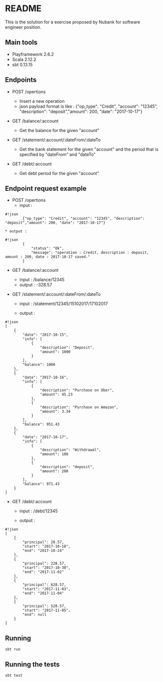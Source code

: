 # README #

This is the solution for a exercise proposed by Nubank for software engineer position.

## Main tools

* Playframework 2.6.2
* Scala 2.12.2
* sbt 0.13.15

## Endpoints

* POST /opertions
    * Insert a new operation
	* json payload format is like : {"op_type": "Credit", "account": "12345", "description": "deposit","amount": 200, "date": "2017-10-17"}
	
* GET /balance/:account
    * Get the balance for the given "account"

* GET /statement/:account/:dateFrom/:dateTo
    * Get the bank statement for the given "account" and the period that is specified by "dateFrom" and "dateTo" 

* GET /debt/:account
    * Get debt period for the given "account" 

## Endpoint request example

* POST /opertions
    * input :
```
#!json    
        {"op_type": "Credit", "account": "12345", "description": "deposit","amount": 200, "date": "2017-10-17"}
```

    * output :
```
#!json
        {
            "status": "Ok", 
            "message": "operation : Credit, description : deposit, amount : 200, date : 2017-10-17 saved."
        }
```

* GET /balance/:account
    * input : /balance/12345
    * output : -328.57

* GET /statement/:account/:dateFrom/:dateTo
    * input : /statement/12345/15102017/17102017
    
    * output : 
```
#!json
[
    {
        "date": "2017-10-15",
        "info": [
            {
                "description": "Deposit",
                "amount": 1000
            }
        ],
        "balance": 1000
    },
    {
        "date": "2017-10-16",
        "info": [
            {
                "description": "Purchase on Uber",
                "amount": 45.23
            },
            {
                "description": "Purchase on Amazon",
                "amount": 3.34
            }
        ],
        "balance": 951.43
    },
    {
        "date": "2017-10-17",
        "info": [
            {
                "description": "Withdrawal",
                "amount": 180
            },
            {
                "description": "deposit",
                "amount": 200
            }
        ],
        "balance": 971.43
    }
]
```
* GET /debt/:account
    * input : /debt/12345
    
    * output : 
```
#!json
[
    {
        "principal": 28.57,
        "start": "2017-10-18",
        "end": "2017-10-24"
    },
    {
        "principal": 228.57,
        "start": "2017-10-30",
        "end": "2017-11-02"
    },
    {
        "principal": 628.57,
        "start": "2017-11-03",
        "end": "2017-11-04"
    },
    {
        "principal": 528.57,
        "start": "2017-11-05",
        "end": null
    }
]
```

## Running 

    sbt run

## Running the tests

    sbt test

